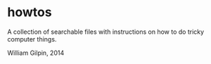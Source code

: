 # howtos

A collection of searchable files with instructions on how to do tricky computer things.

William Gilpin, 2014